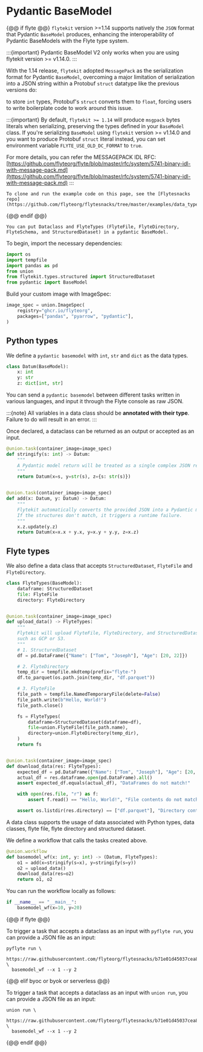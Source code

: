 # Pydantic BaseModel

{@@ if flyte @@}
`flytekit` version >=1.14 supports natively the `JSON` format that Pydantic `BaseModel` produces,  enhancing the 
interoperability of Pydantic BaseModels with the Flyte type system.

:::{important}
Pydantic BaseModel V2 only works when you are using flytekit version >= v1.14.0.
:::

With the 1.14 release, `flytekit` adopted `MessagePack` as the serialization format for Pydantic `BaseModel`, 
overcoming a major limitation of serialization into a JSON string within a Protobuf `struct` datatype like the previous versions do:

to store `int` types, Protobuf's `struct` converts them to `float`, forcing users to write boilerplate code to work around this issue.

:::{important}
By default, `flytekit >= 1.14` will produce `msgpack` bytes literals when serializing, preserving the types defined in your `BaseModel` class.
If you're serializing `BaseModel` using `flytekit` version >= v1.14.0 and you want to produce Protobuf `struct` literal instead, you can set environment variable `FLYTE_USE_OLD_DC_FORMAT` to `true`.

For more details, you can refer the MESSAGEPACK IDL RFC: [https://github.com/flyteorg/flyte/blob/master/rfc/system/5741-binary-idl-with-message-pack.md](https://github.com/flyteorg/flyte/blob/master/rfc/system/5741-binary-idl-with-message-pack.md)
:::

```{note}
To clone and run the example code on this page, see the [Flytesnacks repo](https://github.com/flyteorg/flytesnacks/tree/master/examples/data_types_and_io/).
```

{@@ endif @@}

```{note}
You can put Dataclass and FlyteTypes (FlyteFile, FlyteDirectory, FlyteSchema, and StructuredDataset) in a pydantic BaseModel.
```

To begin, import the necessary dependencies:

```python
import os
import tempfile
import pandas as pd
from union
from flytekit.types.structured import StructuredDataset
from pydantic import BaseModel
```

Build your custom image with ImageSpec:
```python
image_spec = union.ImageSpec(
    registry="ghcr.io/flyteorg",
    packages=["pandas", "pyarrow", "pydantic"],
)
```

## Python types
We define a `pydantic basemodel` with `int`, `str` and `dict` as the data types.

```python
class Datum(BaseModel):
    x: int
    y: str
    z: dict[int, str]
```

You can send a `pydantic basemodel` between different tasks written in various languages, and input it through the Flyte console as raw JSON.

:::{note}
All variables in a data class should be **annotated with their type**. Failure to do will result in an error.
:::

Once declared, a dataclass can be returned as an output or accepted as an input.

```python
@union.task(container_image=image_spec)
def stringify(s: int) -> Datum:
    """
    A Pydantic model return will be treated as a single complex JSON return.
    """
    return Datum(x=s, y=str(s), z={s: str(s)})


@union.task(container_image=image_spec)
def add(x: Datum, y: Datum) -> Datum:
    """
    Flytekit automatically converts the provided JSON into a Pydantic model.
    If the structures don't match, it triggers a runtime failure.
    """
    x.z.update(y.z)
    return Datum(x=x.x + y.x, y=x.y + y.y, z=x.z)
```

## Flyte types
We also define a data class that accepts `StructuredDataset`, `FlyteFile` and `FlyteDirectory`.

```python
class FlyteTypes(BaseModel):
    dataframe: StructuredDataset
    file: FlyteFile
    directory: FlyteDirectory


@union.task(container_image=image_spec)
def upload_data() -> FlyteTypes:
    """
    Flytekit will upload FlyteFile, FlyteDirectory, and StructuredDataset to the blob store,
    such as GCP or S3.
    """
    # 1. StructuredDataset
    df = pd.DataFrame({"Name": ["Tom", "Joseph"], "Age": [20, 22]})

    # 2. FlyteDirectory
    temp_dir = tempfile.mkdtemp(prefix="flyte-")
    df.to_parquet(os.path.join(temp_dir, "df.parquet"))

    # 3. FlyteFile
    file_path = tempfile.NamedTemporaryFile(delete=False)
    file_path.write(b"Hello, World!")
    file_path.close()

    fs = FlyteTypes(
        dataframe=StructuredDataset(dataframe=df),
        file=union.FlyteFile(file_path.name),
        directory=union.FlyteDirectory(temp_dir),
    )
    return fs


@union.task(container_image=image_spec)
def download_data(res: FlyteTypes):
    expected_df = pd.DataFrame({"Name": ["Tom", "Joseph"], "Age": [20, 22]})
    actual_df = res.dataframe.open(pd.DataFrame).all()
    assert expected_df.equals(actual_df), "DataFrames do not match!"

    with open(res.file, "r") as f:
        assert f.read() == "Hello, World!", "File contents do not match!"

    assert os.listdir(res.directory) == ["df.parquet"], "Directory contents do not match!"
```

A data class supports the usage of data associated with Python types, data classes,
flyte file, flyte directory and structured dataset.

We define a workflow that calls the tasks created above.

```python
@union.workflow
def basemodel_wf(x: int, y: int) -> (Datum, FlyteTypes):
    o1 = add(x=stringify(s=x), y=stringify(s=y))
    o2 = upload_data()
    download_data(res=o2)
    return o1, o2
```

You can run the workflow locally as follows:

```python
if __name__ == "__main__":
    basemodel_wf(x=10, y=20)
```

{@@ if flyte @@}

To trigger a task that accepts a dataclass as an input with `pyflyte run`, you can provide a JSON file as an input:
```
pyflyte run \
  https://raw.githubusercontent.com/flyteorg/flytesnacks/b71e01d45037cea883883f33d8d93f258b9a5023/examples/data_types_and_io/data_types_and_io/pydantic_basemodel.py \
  basemodel_wf --x 1 --y 2
```

{@@ elif byoc or byok or serverless @@}

To trigger a task that accepts a dataclass as an input with `union run`, you can provide a JSON file as an input:
```
union run \
  https://raw.githubusercontent.com/flyteorg/flytesnacks/b71e01d45037cea883883f33d8d93f258b9a5023/examples/data_types_and_io/data_types_and_io/pydantic_basemodel.py \
  basemodel_wf --x 1 --y 2
```

{@@ endif @@}